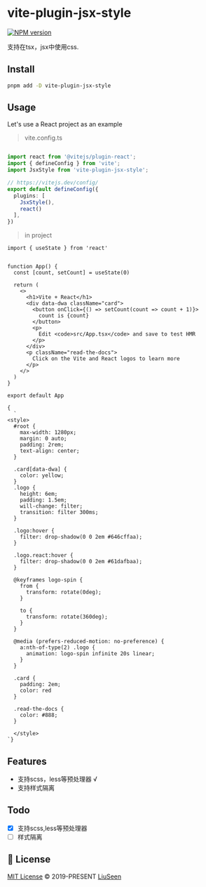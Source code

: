 # vite-plugin-jsx-style

[![NPM version](https://img.shields.io/npm/v/vite-plugin-jsx-style?color=a1b858&label=)](https://www.npmjs.com/package/vite-plugin-jsx-style)

支持在tsx，jsx中使用css.


## Install

```bash
pnpm add -D vite-plugin-jsx-style
```

## Usage

Let's use a React project as an example

> vite.config.ts
```typescript

import react from '@vitejs/plugin-react';
import { defineConfig } from 'vite';
import JsxStyle from 'vite-plugin-jsx-style';

// https://vitejs.dev/config/
export default defineConfig({
  plugins: [
    JsxStyle(),
    react()
  ],
})
```

> in project
```tsx
import { useState } from 'react'


function App() {
  const [count, setCount] = useState(0)

  return (
    <>
      <h1>Vite + React</h1>
      <div data-dwa className="card">
        <button onClick={() => setCount(count => count + 1)}>
          count is {count}
        </button>
        <p>
          Edit <code>src/App.tsx</code> and save to test HMR
        </p>
      </div>
      <p className="read-the-docs">
        Click on the Vite and React logos to learn more
      </p>
    </>
  )
}

export default App

{
  `
<style>
  #root {
    max-width: 1280px;
    margin: 0 auto;
    padding: 2rem;
    text-align: center;
  }

  .card[data-dwa] {
    color: yellow;
  }
  .logo {
    height: 6em;
    padding: 1.5em;
    will-change: filter;
    transition: filter 300ms;
  }

  .logo:hover {
    filter: drop-shadow(0 0 2em #646cffaa);
  }

  .logo.react:hover {
    filter: drop-shadow(0 0 2em #61dafbaa);
  }

  @keyframes logo-spin {
    from {
      transform: rotate(0deg);
    }

    to {
      transform: rotate(360deg);
    }
  }

  @media (prefers-reduced-motion: no-preference) {
    a:nth-of-type(2) .logo {
      animation: logo-spin infinite 20s linear;
    }
  }

  .card {
    padding: 2em;
    color: red
  }

  .read-the-docs {
    color: #888;
  }

  </style>
`}
```

## Features
- 支持scss，less等预处理器 √
- 支持样式隔离

## Todo
- [x] 支持scss,less等预处理器
- [ ] 样式隔离

## 📄 License

[MIT License](https://github.com/liuseen-l/vite-plugin-jsx-style/blob/main/LICENSE) © 2019-PRESENT [LiuSeen](https://github.com/liuseen-l)


